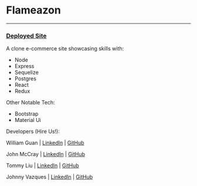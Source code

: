 # Flameazon
---

### [Deployed Site](https://www.flameazon.com/)

A clone e-commerce site showcasing skills with:
* Node 
* Express 
* Sequelize 
* Postgres 
* React 
* Redux 

Other Notable Tech:
* Bootstrap
* Material Ui

Developers (Hire Us!):

William Guan | [LinkedIn](https://www.linkedin.com/in/william-guan/) | [GitHub](https://github.com/williamg1750)

John McCray | [LinkedIn](https://www.linkedin.com/in/johnrmccray/) | [GitHub](https://github.com/mccrayjr)

Tommy Liu | [LinkedIn](https://www.linkedin.com/in/tommyliu625/) | [GitHub](https://github.com/tommyliu625)

Johnny Vazques | [LinkedIn](https://www.linkedin.com/in/johnny-vazquez/) | [GitHub](https://github.com/johnnyvcoding)
